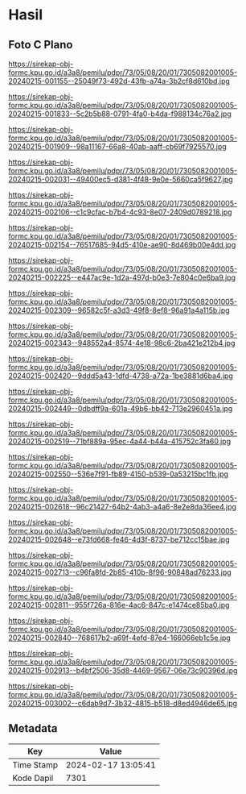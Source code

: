 # Hasil

## Foto C Plano

https://sirekap-obj-formc.kpu.go.id/a3a8/pemilu/pdpr/73/05/08/20/01/7305082001005-20240215-001155--25049f73-492d-43fb-a74a-3b2cf8d610bd.jpg

https://sirekap-obj-formc.kpu.go.id/a3a8/pemilu/pdpr/73/05/08/20/01/7305082001005-20240215-001833--5c2b5b88-0791-4fa0-b4da-f988134c76a2.jpg

https://sirekap-obj-formc.kpu.go.id/a3a8/pemilu/pdpr/73/05/08/20/01/7305082001005-20240215-001909--98a11167-66a8-40ab-aaff-cb69f7925570.jpg

https://sirekap-obj-formc.kpu.go.id/a3a8/pemilu/pdpr/73/05/08/20/01/7305082001005-20240215-002031--49400ec5-d381-4f48-9e0e-5660ca5f9627.jpg

https://sirekap-obj-formc.kpu.go.id/a3a8/pemilu/pdpr/73/05/08/20/01/7305082001005-20240215-002106--c1c9cfac-b7b4-4c93-8e07-2409d0789218.jpg

https://sirekap-obj-formc.kpu.go.id/a3a8/pemilu/pdpr/73/05/08/20/01/7305082001005-20240215-002154--76517685-94d5-410e-ae90-8d469b00e4dd.jpg

https://sirekap-obj-formc.kpu.go.id/a3a8/pemilu/pdpr/73/05/08/20/01/7305082001005-20240215-002225--e447ac9e-1d2a-497d-b0e3-7e804c0e6ba9.jpg

https://sirekap-obj-formc.kpu.go.id/a3a8/pemilu/pdpr/73/05/08/20/01/7305082001005-20240215-002309--96582c5f-a3d3-49f8-8ef8-96a91a4a115b.jpg

https://sirekap-obj-formc.kpu.go.id/a3a8/pemilu/pdpr/73/05/08/20/01/7305082001005-20240215-002343--948552a4-8574-4e18-98c6-2ba421e212b4.jpg

https://sirekap-obj-formc.kpu.go.id/a3a8/pemilu/pdpr/73/05/08/20/01/7305082001005-20240215-002420--9ddd5a43-1dfd-4738-a72a-1be3881d6ba4.jpg

https://sirekap-obj-formc.kpu.go.id/a3a8/pemilu/pdpr/73/05/08/20/01/7305082001005-20240215-002449--0dbdff9a-601a-49b6-bb42-713e2960451a.jpg

https://sirekap-obj-formc.kpu.go.id/a3a8/pemilu/pdpr/73/05/08/20/01/7305082001005-20240215-002519--71bf889a-95ec-4a44-b44a-415752c3fa60.jpg

https://sirekap-obj-formc.kpu.go.id/a3a8/pemilu/pdpr/73/05/08/20/01/7305082001005-20240215-002550--536e7f91-fb89-4150-b539-0a53215bc1fb.jpg

https://sirekap-obj-formc.kpu.go.id/a3a8/pemilu/pdpr/73/05/08/20/01/7305082001005-20240215-002618--96c21427-64b2-4ab3-a4a6-8e2e8da36ee4.jpg

https://sirekap-obj-formc.kpu.go.id/a3a8/pemilu/pdpr/73/05/08/20/01/7305082001005-20240215-002648--e73fd668-fe46-4d3f-8737-be712cc15bae.jpg

https://sirekap-obj-formc.kpu.go.id/a3a8/pemilu/pdpr/73/05/08/20/01/7305082001005-20240215-002713--c96fa8fd-2b85-410b-8f96-90848ad76233.jpg

https://sirekap-obj-formc.kpu.go.id/a3a8/pemilu/pdpr/73/05/08/20/01/7305082001005-20240215-002811--955f726a-816e-4ac6-847c-e1474ce85ba0.jpg

https://sirekap-obj-formc.kpu.go.id/a3a8/pemilu/pdpr/73/05/08/20/01/7305082001005-20240215-002840--768617b2-a69f-4efd-87e4-166066eb1c5e.jpg

https://sirekap-obj-formc.kpu.go.id/a3a8/pemilu/pdpr/73/05/08/20/01/7305082001005-20240215-002913--b4bf2506-35d8-4469-9567-06e73c90396d.jpg

https://sirekap-obj-formc.kpu.go.id/a3a8/pemilu/pdpr/73/05/08/20/01/7305082001005-20240215-003002--c6dab9d7-3b32-4815-b518-d8ed4946de65.jpg


## Metadata

| Key        | Value               |
| ---------- | ------------------- |
| Time Stamp | 2024-02-17 13:05:41 |
| Kode Dapil | 7301                |



